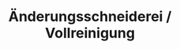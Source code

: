 ---
title: "Änderungsschneiderei / Vollreinigung"
url: /berlin/aenderungsschneiderei-vollreinigung-anton-saefkow-platz/
shop: Schneiderei
---